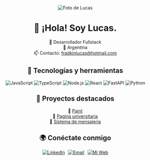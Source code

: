 
<div align="center">

![Foto de Lucas](https://github.com/locodasi.png?s=150&v=4)

# 👋 ¡Hola! Soy Lucas.

🚀 Desarrollador Fullstack  
📍 Argentina  
📫 Contacto: [fradkinlucas@hotmail.com](mailto:fradkinlucas@hotmail.com)  

## 📌 Tecnologías y herramientas  
![JavaScript](https://img.shields.io/badge/JavaScript-F7DF1E?style=flat&logo=javascript&logoColor=white)
![TypeScript](https://img.shields.io/badge/TypeScript-3178C6?style=flat&logo=typescript&logoColor=white)
![Node.js](https://img.shields.io/badge/Node.js-339933?style=flat&logo=node.js&logoColor=white)
![React](https://img.shields.io/badge/React-61DAFB?style=flat&logo=react&logoColor=white)
![FastAPI](https://img.shields.io/badge/FastAPI-009688?style=flat&logo=fastapi&logoColor=white)
![Python](https://img.shields.io/badge/Python-3776AB?style=flat&logo=python&logoColor=white)

<!--
## 📈 Estadísticas  
![GitHub Stats](https://github-readme-stats.vercel.app/api?username=locodasi&show_icons=true&theme=dark)
-->

## 📌 Proyectos destacados  
🔹 [Paint](https://github.com/locodasi/Painter)  
🔹 [Pagina universitaria](https://github.com/locodasi/GestionUniversitariaWeb)  
🔹 [Sistema de mensajeria](https://github.com/locodasi/Messaging-system)  

## 🌍 Conéctate conmigo  
<p style="display: flex; justify-content: center; gap: 10px;">
  <a href="https://www.linkedin.com/in/lucas-da-silva-fradkin-200164261/" target="_blank">
    <img src="https://img.shields.io/badge/LinkedIn-0077B5?style=flat&logo=linkedin&logoColor=white" alt="LinkedIn">
  </a>
  <a href="mailto:fradkinlucas@hotmail.com">
    <img src="https://img.shields.io/badge/Email-D14836?style=flat&logo=gmail&logoColor=white" alt="Email">
  </a>
  <a href="https://lucasdasilva.netlify.app" target="_blank">
    <img src="https://img.shields.io/badge/Mi_Web-FF7139?style=flat&logo=Firefox-Browser&logoColor=white" alt="Mi Web">
  </a>
</p>

</div>
